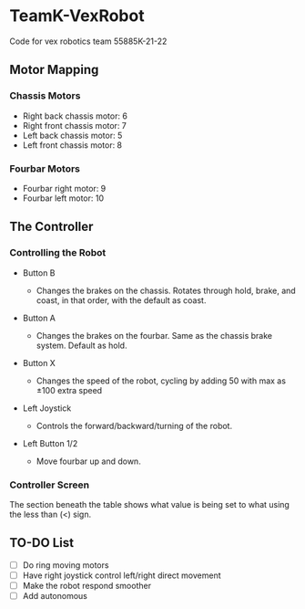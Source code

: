 
#  TeamK-VexRobot

Code for vex robotics team 55885K-21-22

  

## Motor Mapping

### Chassis Motors
* Right back chassis motor: 6
* Right front chassis motor: 7
* Left back chassis motor: 5
* Left front chassis motor: 8

### Fourbar Motors
* Fourbar right motor: 9
* Fourbar left motor: 10


##  The Controller

### Controlling the Robot
* Button B

    * Changes the brakes on the chassis. Rotates through hold, brake, and coast, in that order, with the default as coast.
* Button A

    * Changes the brakes on the fourbar. Same as the chassis brake system. Default as hold.
* Button X

    * Changes the speed of the robot, cycling by adding 50 with max as ±100 extra speed
* Left Joystick

    * Controls the forward/backward/turning of the robot. 
* Left Button 1/2

    * Move fourbar up and down.

### Controller Screen
The section beneath the table shows what value is being set to what using the less than (<) sign.



## TO-DO List

- [ ] Do ring moving motors
- [ ] Have right joystick control left/right direct movement
- [ ] Make the robot respond smoother
- [ ] Add autonomous